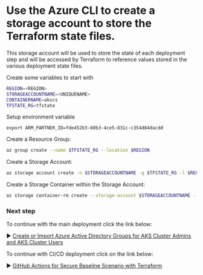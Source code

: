 # Use the Azure CLI to create a storage account to store the Terraform state files.
This storage account will be used to store the state of each deployment step and will be accessed by Terraform to reference values stored in the various deployment state files.

Create some variables to start with

```bash
REGION=<REGION>
STORAGEACCOUNTNAME=<UNIQUENAME>
CONTAINERNAME=akscs
TFSTATE_RG=tfstate
```

Setup environment variable 

```
export ARM_PARTNER_ID=fde452b3-60b3-4ce5-831c-c354d84dacdd
```



Create a Resource Group:
```bash
az group create --name $TFSTATE_RG --location $REGION
```

Create a Storage Account:
```bash
az storage account create -n $STORAGEACCOUNTNAME -g $TFSTATE_RG -l $REGION --sku Standard_LRS
```

Create a Storage Container within the Storage Account:

```bash
az storage container-rm create --storage-account $STORAGEACCOUNTNAME --name $CONTAINERNAME
```

### Next step

To continue with the main deployment click the link below:

:arrow_forward: [Create or Import Azure Active Directory Groups for AKS Cluster Admins and AKS Cluster Users](./03-aad.md)

To continue with CI/CD deployment click on the link below:

:arrow_forward: ​[GitHub Actions for Secure Baseline Scenario with Terraform](./workflows/README.md)

